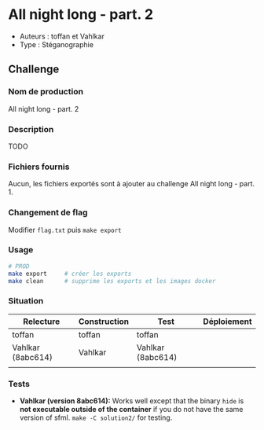 # All night long - part. 2

- Auteurs : toffan et Vahlkar
- Type : Stéganographie

## Challenge
### Nom de production
All night long - part. 2

### Description
TODO

### Fichiers fournis
Aucun, les fichiers exportés sont à ajouter au challenge All night long - part.
1.

### Changement de flag

Modifier `flag.txt` puis `make export`

### Usage

```bash
# PROD
make export     # créer les exports
make clean      # supprime les exports et les images docker
```

### Situation

| Relecture | Construction | Test | Déploiement |
| --- | --- | --- | --- |
| toffan | toffan | toffan | |
| Vahlkar (8abc614) | Vahlkar | Vahlkar (8abc614) | |
| | | | |

### Tests
- **Vahlkar (version 8abc614):**
    Works well except that the binary `hide` is **not executable outside of the
    container** if you do not have the same version of sfml.  `make -C
    solution2/` for testing.
